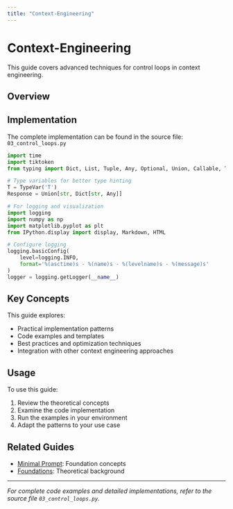 ```yaml
---
title: "Context-Engineering"
---
```


# Context-Engineering

This guide covers advanced techniques for control loops in context engineering.

## Overview



## Implementation

The complete implementation can be found in the source file: `03_control_loops.py`

```python
import time
import tiktoken
from typing import Dict, List, Tuple, Any, Optional, Union, Callable, TypeVar

# Type variables for better type hinting
T = TypeVar('T')
Response = Union[str, Dict[str, Any]]

# For logging and visualization
import logging
import numpy as np
import matplotlib.pyplot as plt
from IPython.display import display, Markdown, HTML

# Configure logging
logging.basicConfig(
    level=logging.INFO,
    format='%(asctime)s - %(name)s - %(levelname)s - %(message)s'
)
logger = logging.getLogger(__name__)
```

## Key Concepts

This guide explores:
- Practical implementation patterns
- Code examples and templates  
- Best practices and optimization techniques
- Integration with other context engineering approaches

## Usage

To use this guide:

1. Review the theoretical concepts
2. Examine the code implementation
3. Run the examples in your environment
4. Adapt the patterns to your use case

## Related Guides

- [Minimal Prompt](/docs/guides/minimal-prompt): Foundation concepts
- [Foundations](/docs/foundations): Theoretical background

---

*For complete code examples and detailed implementations, refer to the source file `03_control_loops.py`.*
